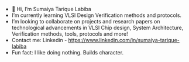 - 👋 Hi, I’m Sumaiya Tarique Labiba
- I’m currently learning VLSI Design Verification methods and protocols. 
- I’m looking to collaborate on projects and research papers on technological advancements in VLSI Chip design, System Architecture, Verification methods, tools, protocols and more!
- Contact me: Linkedin - https://www.linkedin.com/in/sumaiya-tarique-labiba
- Fun fact: I like doing nothing. Builds character.

<!---
SumaiyaTariqueLabiba/SumaiyaTariqueLabiba is a ✨ special ✨ repository because its `README.md` (this file) appears on your GitHub profile.
You can click the Preview link to take a look at your changes.
--->
